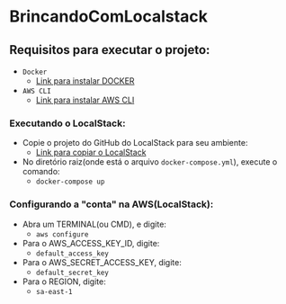 # BrincandoComLocalstack

## Requisitos para executar o projeto:
- `Docker`
  - [Link para instalar DOCKER](https://docs.docker.com/docker-for-windows/install/)
- `AWS CLI`
  - [Link para instalar AWS CLI](https://docs.aws.amazon.com/pt_br/cli/v1/userguide/cli-chap-install.html)

### Executando o LocalStack:
- Copie o projeto do GitHub do LocalStack para seu ambiente:
  - [Link para copiar o LocalStack](https://github.com/localstack/localstack)
- No diretório raiz(onde está o arquivo `docker-compose.yml`), execute o comando:
  -  `docker-compose up`

### Configurando a "conta" na AWS(LocalStack):
- Abra um TERMINAL(ou CMD), e digite:
  - `aws configure`
- Para o AWS_ACCESS_KEY_ID, digite: 
  - `default_access_key`
- Para o AWS_SECRET_ACCESS_KEY, digite: 
  - `default_secret_key`
- Para o REGION, digite: 
  - `sa-east-1`